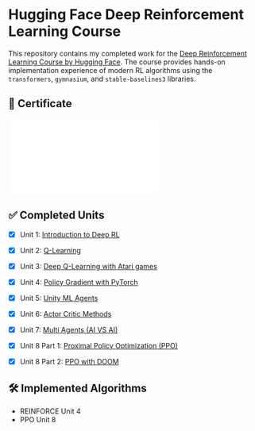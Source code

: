 # Hugging Face Deep Reinforcement Learning Course

This repository contains my completed work for the [Deep Reinforcement Learning Course by Hugging Face](https://huggingface.co/deep-rl-course). The course provides hands-on implementation experience of modern RL algorithms using the `transformers`, `gymnasium`, and `stable-baselines3` libraries.

## 📜 Certificate

![View Certificate](./certificate.pdf)

## ✅ Completed Units

- [x] Unit 1: [Introduction to Deep RL](https://huggingface.co/Anish13/ppo-LunarLander-v2)
- [x] Unit 2: [Q-Learning](https://huggingface.co/Anish13/Taxi-v3)
- [x] Unit 3: [Deep Q-Learning with Atari games](https://huggingface.co/Anish13/dqn-SpaceInvadersNoFrameskip-v4)
- [x] Unit 4: [Policy Gradient with PyTorch](https://huggingface.co/Anish13/Reinforce-cartpole_policy)
- [x] Unit 5: [Unity ML Agents](https://huggingface.co/Anish13/ppo-Pyramids)
- [x] Unit 6: [Actor Critic Methods](https://huggingface.co/Anish13/a2c-PandaReachDense-v3)
- [x] Unit 7: [Multi Agents (AI VS AI)](https://huggingface.co/Anish13/poca-SoccerTwos)
- [x] Unit 8 Part 1: [Proximal Policy Optimization (PPO)](https://huggingface.co/Anish13/ppo-LunarLander)
- [x] Unit 8 Part 2: [PPO with DOOM](https://huggingface.co/Anish13/rl_course_vizdoom_health_gathering_supreme)


## 🛠️ Implemented Algorithms

- REINFORCE Unit 4
- PPO Unit 8

